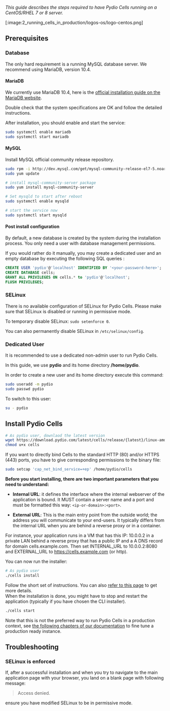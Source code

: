 _This guide describes the steps required to have Pydio Cells running on a CentOS/RHEL 7 or 8 server._

[:image:2_running_cells_in_production/logos-os/logo-centos.png]

## Prerequisites

### Database

The only hard requirement is a running MySQL database server. We recommend using MariaDB, version 10.4.

#### MariaDB

We currently use MariaDB 10.4, here is the [official installation guide on the MariaDB website](https://downloads.mariadb.org/mariadb/repositories/#distro=CentOS&version=10.4&distro_release=centos8-amd64--centos8).

Double check that the system specifications are OK and follow the detailed instructions.

After installation, you should enable and start the service:

```sh
sudo systemctl enable mariadb
sudo systemctl start mariadb
```

#### MySQL

Install MySQL official community release repository.

```bash
sudo rpm -i http://dev.mysql.com/get/mysql-community-release-el7-5.noarch.rpm
sudo yum update

# install mysql-community-server package
sudo yum install mysql-community-server

# Set mysqld to start after reboot
sudo systemctl enable mysqld

# start the service now
sudo systemctl start mysqld
```

#### Post install configuration

By default, a new database is created by the system during the installation process. You only need a user with database management permissions.

If you would rather do it manually, you may create a dedicated user and an empty database by executing the following SQL queries :

```SQL
CREATE USER 'pydio'@'localhost' IDENTIFIED BY '<your-password-here>';
CREATE DATABASE cells;
GRANT ALL PRIVILEGES ON cells.* to 'pydio'@'localhost';
FLUSH PRIVILEGES;
```

### SELinux

There is no available configuration of SELinux for Pydio Cells. Please make sure that SELinux is disabled or running in permissive mode.

To temporary disable SELinux: `sudo setenforce 0`.

You can also permanently disable SELinux in `/etc/selinux/config`.

### Dedicated User

It is recommended to use a dedicated non-admin user to run Pydio Cells.

In this guide, we use **pydio** and its home directory **/home/pydio**.

In order to create a new user and its home directory execute this command:

```sh
sudo useradd -m pydio
sudo passwd pydio
```

To switch to this user:

```sh
su - pydio
```

## Install Pydio Cells

```sh
# As pydio user, downlaod the latest version
wget https://download.pydio.com/latest/cells/release/{latest}/linux-amd64/cells
chmod u+x cells
```

If you want to directly bind Cells to the standard HTTP (80) and/or HTTPS (443) ports, you have to give corresponding permissions to the binary file:

```sh
sudo setcap 'cap_net_bind_service=+ep' /home/pydio/cells
```

**Before you start installing, there are two important parameters that you need to understand:**

- **Internal URL**: it defines the interface where the internal webserver of the application is bound. It MUST contain a server name and a port and must be formatted this way: `<ip-or-domain>:<port>`.

- **External URL**: This is the main entry point from the outside world; the address you will communicate to your end-users. It typically  differs from the internal URL when you are behind a reverse proxy or in a container.

For instance, your application runs in a VM that has this IP: 10.0.0.2 in a private LAN behind a reverse proxy that has a public IP and a A DNS record for domain cells.example.com.
Then set INTERNAL_URL to 10.0.0.2:8080 and EXTERNAL_URL to https://cells.example.com (or http).

You can now run the installer:

```sh
# As pydio user
./cells install
```

Follow the short set of instructions. You can also [refer to this page](en/docs/cells/v2/cells-installation) to get more details.  
When the installation is done, you might have to stop and restart the application (typically if you have chosen the CLI installer).

```sh
./cells start
```

Note that this is not the preferred way to run Pydio Cells in a production context, see [the following chapters of our documentation](en/docs/cells/v2/run-cells-service) to fine tune a production ready instance.

## Troubleshooting

### SELinux is enforced

If, after a successful installation and when you try to navigate to the main application page with your browser, you land on a blank page with following message:

> Access denied.

ensure you have modified SELinux to be in permissive mode.
